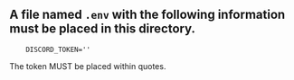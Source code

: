 ## A file named `.env` with the following information must be placed in this directory.

        DISCORD_TOKEN=''

The token MUST be placed within quotes.